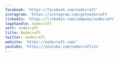 ```yaml
---
facebook: 'https://facebook.com/nodecraft'
instagram: 'https://instagram.com/getnodecraft'
linkedin: 'https://linkedin.com/company/nodecraft'
logohandle: nodecraft
sort: nodecraft
title: Nodecraft
twitter: nodecraft
website: 'https://nodecraft.com/'
youtube: 'https://youtube.com/nodecraftinc'
---
```


